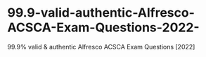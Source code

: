 # 99.9-valid-authentic-Alfresco-ACSCA-Exam-Questions-2022-
99.9% valid &amp; authentic Alfresco ACSCA Exam Questions [2022]
